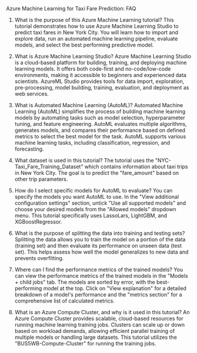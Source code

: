 
Azure Machine Learning for Taxi Fare Prediction: FAQ
1. What is the purpose of this Azure Machine Learning tutorial?
This tutorial demonstrates how to use Azure Machine Learning Studio to predict taxi fares in New York City. You will learn how to import and explore data, run an automated machine learning pipeline, evaluate models, and select the best performing predictive model.

2. What is Azure Machine Learning Studio?
Azure Machine Learning Studio is a cloud-based platform for building, training, and deploying machine learning models. It offers both code-first and no-code/low-code environments, making it accessible to beginners and experienced data scientists. AzureML Studio provides tools for data import, exploration, pre-processing, model building, training, evaluation, and deployment as web services.

3. What is Automated Machine Learning (AutoML)?
Automated Machine Learning (AutoML) simplifies the process of building machine learning models by automating tasks such as model selection, hyperparameter tuning, and feature engineering. AutoML evaluates multiple algorithms, generates models, and compares their performance based on defined metrics to select the best model for the task. AutoML supports various machine learning tasks, including classification, regression, and forecasting.

4. What dataset is used in this tutorial?
The tutorial uses the "NYC-Taxi_Fare_Training_Dataset" which contains information about taxi trips in New York City. The goal is to predict the "fare_amount" based on other trip parameters.

5. How do I select specific models for AutoML to evaluate?
You can specify the models you want AutoML to use. In the "View additional configuration settings" section, untick "Use all supported models" and choose your desired models from the "Allowed models" dropdown menu. This tutorial specifically uses LassoLars, LightGBM, and XGBoostRegressor.

6. What is the purpose of splitting the data into training and testing sets?
Splitting the data allows you to train the model on a portion of the data (training set) and then evaluate its performance on unseen data (test set). This helps assess how well the model generalizes to new data and prevents overfitting.

7. Where can I find the performance metrics of the trained models?
You can view the performance metrics of the trained models in the "Models + child jobs" tab. The models are sorted by error, with the best-performing model at the top. Click on "View explanation" for a detailed breakdown of a model's performance and the "metrics section" for a comprehensive list of calculated metrics.

8. What is an Azure Compute Cluster, and why is it used in this tutorial?
An Azure Compute Cluster provides scalable, cloud-based resources for running machine learning training jobs. Clusters can scale up or down based on workload demands, allowing efficient parallel training of multiple models or handling large datasets. This tutorial utilizes the "BUS5WB-Compute-Cluster" for running the training jobs.
